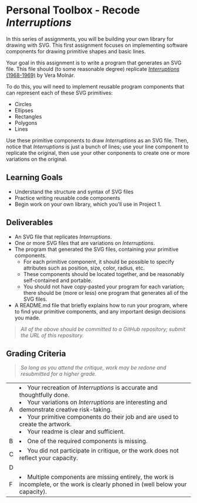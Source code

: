 # Personal Toolbox - Recode _Interruptions_

In this series of assignments, you will be building your own library for drawing with SVG. This first assignment focuses on implementing software components for drawing primitive shapes and basic lines.

Your goal in this assignment is to write a program that generates an SVG file. This file should (to some reasonable degree) replicate [_Interruptions_ (1968-1969)](https://dam.org/museum/artists_ui/artists/molnar-vera/interruptions/) by Vera Molnár.

To do this, you will need to implement reusable program components that can represent each of these SVG primitives:
- Circles
- Ellipses
- Rectangles
- Polygons
- Lines

Use these primitive components to draw _Interruptions_ as an SVG file. Then, notice that _Interruptions_ is just a bunch of lines; use your line component to replicate the original, then use your other conponents to create one or more variations on the original. 

## Learning Goals
- Understand the structure and syntax of SVG files
- Practice writing reusable code components
- Begin work on your own library, which you'll use in Project 1.

## Deliverables
- An SVG file that replicates _Interruptions_.
- One or more SVG files that are variations on _Interruptions_.
- The program that generated the SVG files, containing your primitive components.
    - For each primitive component, it should be possible to specify attributes such as position, size, color, radius, etc.
    - These components should be located together, and be reasonably self-contained and portable.
    - You should not have copy-pasted your program for each variation; there should be (more or less) one program that generates all of the SVG files.
- A README.md file that briefly explains how to run your program, where to find your primitive components, and any important design decisions you made.

> _All of the above should be committed to a GitHub repository; submit the URL of this repository._

## Grading Criteria

> _So long as you attend the critique, work may be redone and resubmitted for a higher grade._

<table>
    <tr>
        <td>A</td>
        <td>
            <li>Your recreation of <em>Interruptions</em> is accurate and thoughtfully done.</li>
            <li>Your variations on <em>Interruptions</em> are interesting and demonstrate creative risk-taking.</li>
            <li>Your primitive components do their job and are used to create the artwork.</li>
            <li>Your readme is clear and sufficient.</li>
        </td>
    </tr>
    <tr>
        <td>B</td>
        <td><li>One of the required components is missing.</li></td>
    </tr>
    <tr>
        <td>C</td>
        <td><li>You did not participate in critique, or the work does not reflect your capacity.</li></td>
    </tr>
    <tr>
        <td>D</td>
        <td></td>
    </tr>
    <tr>
        <td>F</td>
        <td><li>Multiple components are missing entirely, the work is incomplete, or the work is clearly phoned in (well below your capacity).</li></td>
    </tr>

</table>



